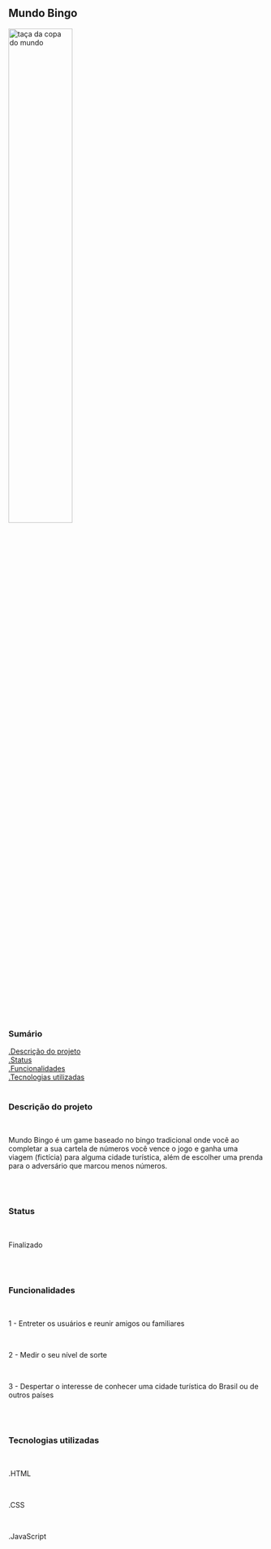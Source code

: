 <h2>Mundo Bingo</h2>

<img style="width: 50%;" src="http://bnldata.com.br/wp-content/uploads/2020/07/Bingo_77.jpg" alt="taça da copa do mundo">

<h3>Sumário</h3>

<a href="#desc">.Descrição do projeto</a> <br>
<a href="#status">.Status</a> <br>
<a href="#func">.Funcionalidades</a> <br>
<a href="#techs">.Tecnologias utilizadas</a> <br> <br>



<h3 id="desc">Descrição do projeto</h3><br>

<p> Mundo Bingo é um game baseado no bingo tradicional onde você ao completar a sua cartela de números você vence o jogo e ganha uma viagem (fictícia) para alguma cidade turística, além de escolher uma prenda para o adversário que marcou menos números.
    
</p> <br> <br>


<h3 id="status">Status</h3> <br>

<p>Finalizado</p> <br><br>


<h3 id="func">Funcionalidades</h3> <br>

<p>1 - Entreter os usuários e reunir amigos ou familiares</p><br>
<p>2 - Medir o seu nível de sorte</p><br>
<p>3 - Despertar o interesse de conhecer uma cidade turística do Brasil ou de outros países</p> <br> <br>

<h3 id="techs">Tecnologias utilizadas</h3> <br>

<p>.HTML</p> <br>
<p>.CSS</p> <br>
<p>.JavaScript</p> <br>